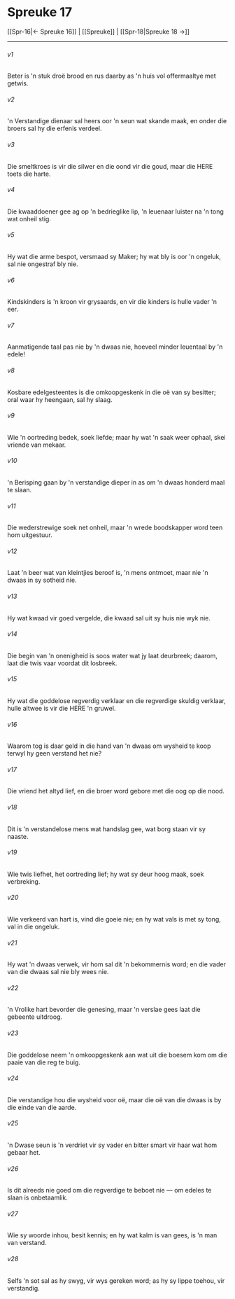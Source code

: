 # Spreuke 17

[[Spr-16|← Spreuke 16]] | [[Spreuke]] | [[Spr-18|Spreuke 18 →]]
***

###### v1
Beter is 'n stuk droë brood en rus daarby as 'n huis vol offermaaltye met getwis. 
###### v2
'n Verstandige dienaar sal heers oor 'n seun wat skande maak, en onder die broers sal hy die erfenis verdeel. 
###### v3
Die smeltkroes is vir die silwer en die oond vir die goud, maar die HERE toets die harte. 
###### v4
Die kwaaddoener gee ag op 'n bedrieglike lip, 'n leuenaar luister na 'n tong wat onheil stig. 
###### v5
Hy wat die arme bespot, versmaad sy Maker; hy wat bly is oor 'n ongeluk, sal nie ongestraf bly nie. 
###### v6
Kindskinders is 'n kroon vir grysaards, en vir die kinders is hulle vader 'n eer. 
###### v7
Aanmatigende taal pas nie by 'n dwaas nie, hoeveel minder leuentaal by 'n edele! 
###### v8
Kosbare edelgesteentes is die omkoopgeskenk in die oë van sy besitter; oral waar hy heengaan, sal hy slaag. 
###### v9
Wie 'n oortreding bedek, soek liefde; maar hy wat 'n saak weer ophaal, skei vriende van mekaar. 
###### v10
'n Berisping gaan by 'n verstandige dieper in as om 'n dwaas honderd maal te slaan. 
###### v11
Die wederstrewige soek net onheil, maar 'n wrede boodskapper word teen hom uitgestuur. 
###### v12
Laat 'n beer wat van kleintjies beroof is, 'n mens ontmoet, maar nie 'n dwaas in sy sotheid nie. 
###### v13
Hy wat kwaad vir goed vergelde, die kwaad sal uit sy huis nie wyk nie. 
###### v14
Die begin van 'n onenigheid is soos water wat jy laat deurbreek; daarom, laat die twis vaar voordat dit losbreek. 
###### v15
Hy wat die goddelose regverdig verklaar en die regverdige skuldig verklaar, hulle altwee is vir die HERE 'n gruwel. 
###### v16
Waarom tog is daar geld in die hand van 'n dwaas om wysheid te koop terwyl hy geen verstand het nie? 
###### v17
Die vriend het altyd lief, en die broer word gebore met die oog op die nood. 
###### v18
Dit is 'n verstandelose mens wat handslag gee, wat borg staan vir sy naaste. 
###### v19
Wie twis liefhet, het oortreding lief; hy wat sy deur hoog maak, soek verbreking. 
###### v20
Wie verkeerd van hart is, vind die goeie nie; en hy wat vals is met sy tong, val in die ongeluk. 
###### v21
Hy wat 'n dwaas verwek, vir hom sal dit 'n bekommernis word; en die vader van die dwaas sal nie bly wees nie. 
###### v22
'n Vrolike hart bevorder die genesing, maar 'n verslae gees laat die gebeente uitdroog. 
###### v23
Die goddelose neem 'n omkoopgeskenk aan wat uit die boesem kom om die paaie van die reg te buig. 
###### v24
Die verstandige hou die wysheid voor oë, maar die oë van die dwaas is by die einde van die aarde. 
###### v25
'n Dwase seun is 'n verdriet vir sy vader en bitter smart vir haar wat hom gebaar het. 
###### v26
Is dit alreeds nie goed om die regverdige te beboet nie — om edeles te slaan is onbetaamlik. 
###### v27
Wie sy woorde inhou, besit kennis; en hy wat kalm is van gees, is 'n man van verstand. 
###### v28
Selfs 'n sot sal as hy swyg, vir wys gereken word; as hy sy lippe toehou, vir verstandig. 
